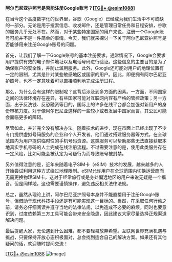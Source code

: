 **阿尔巴尼亚护照号是否能注册Google账号？[[TG💪+ @esim1088](https://t.me/s/esim1088)]**

在当今这个高度数字化的世界里，谷歌（Google）已经成为我们生活中不可或缺的一部分。无论是用于搜索信息、收发邮件，还是管理日常任务和日程安排，谷歌的服务几乎无处不在。然而，对于某些特定国家的用户来说，注册一个Google账号可能并不是一件简单的事情。今天，我们就来探讨一下关于阿尔巴尼亚护照号是否能够用来注册Google账号的问题。

首先，让我们了解一下Google账号的基本注册要求。通常情况下，Google会要求用户提供有效的电子邮件地址以及电话号码进行验证。这些信息的主要目的是为了确保账户的安全性，并防止滥用服务。此外，Google还可能对用户的地理位置有一定的限制，尤其是针对某些敏感地区或国家的用户。因此，即便拥有阿尔巴尼亚护照号，也不一定意味着可以直接顺利地完成注册过程。

那么，为什么会有这样的限制呢？这背后涉及到多方面的因素。一方面，不同国家之间的法律环境存在差异，有些国家可能对互联网内容有严格的管控政策；另一方面，出于反洗钱、反恐融资等目的，国际上的许多在线平台都会加强对新用户的身份审核力度。对于像阿尔巴尼亚这样的一些较小或者发展中国家而言，其公民可能会面临更多的障碍。

尽管如此，并非完全没有解决办法。随着技术的进步，现在市面上已经出现了不少专门提供虚拟号码服务的企业和个人开发者。他们通过搭建服务器等方式，在全球范围内为用户提供临时性的手机号码资源。这类服务可以帮助那些无法直接获取本地真实手机号码的人士完成在线注册流程。不过需要注意的是，使用此类服务存在一定风险，比如可能会被认定为可疑行为而导致账号被封禁。

另外值得注意的是，近年来随着电子SIM卡（eSIM）技术的发展，越来越多的人开始尝试利用这种方式绕过地理限制。eSIM允许用户在全球范围内切换运营商而无需更换物理SIM卡，这对于经常旅行或是身处偏远地区的用户来说无疑是一个福音。但是同样地，这也需要谨慎操作，避免违反相关法律法规。

总之，虽然从理论上讲，阿尔巴尼亚护照号本身并不能直接用于注册Google账号，但借助于现代科技手段还是有可能实现这一目标的。当然，在采取任何行动之前，请务必仔细阅读并遵守当地的法律法规，以免造成不必要的麻烦。同时也要意识到，过度依赖第三方工具可能会带来安全隐患，因此建议大家尽量选择正规渠道解决问题。

最后提醒大家，无论遇到什么困难，都不要轻易放弃希望。互联网世界充满机遇与挑战，只要保持开放心态积极面对，总会找到适合自己的解决方案。如果还有其他疑问的话，欢迎随时提问交流！

[[TG💪+ @esim1088](https://t.me/s/esim1088) ![Image](https://i.postimg.cc/4NQfJmqS/Snipaste-2025-05-13-00-14-12.png)]